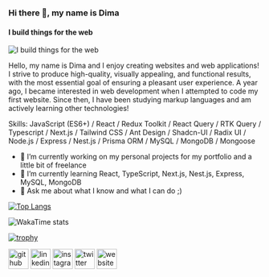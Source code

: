 ### Hi there 👋, my name is Dima
#### I build things for the web
![I build things for the web](https://i.ibb.co/Bs45QXH/photo-2023-05-08-16-22-40.jpg)

Hello, my name is Dima and I enjoy creating websites and web applications! I strive to produce high-quality, visually appealing, and functional results, with the most essential goal of ensuring a pleasant user experience. A year ago, I became interested in web development when I attempted to code my first website. Since then, I have been studying markup languages and am actively learning other technologies!

Skills: JavaScript (ES6+) / React / Redux Toolkit / React Query / RTK Query / Typescript / Next.js / Tailwind CSS / Ant Design / Shadcn-UI / Radix UI / Node.js / Express / Nest.js / Prisma ORM / MySQL / MongoDB / Mongoose

- 🔭 I’m currently working on my personal projects for my portfolio and a little bit of freelance
- 🌱 I’m currently learning React, TypeScript, Next.js, Nest.js, Express, MySQL, MongoDB
- 💬 Ask me about what I know and what I can do ;)



[![Top Langs](https://github-readme-stats.vercel.app/api/top-langs/?username=denvudd&theme=transparent)](https://github.com/anuraghazra/github-readme-stats)

![WakaTime stats](https://github-readme-stats.vercel.app/api/wakatime?username=@denvud)  


[![trophy](https://github-profile-trophy.vercel.app/?username=denvudd&theme=onedark)](https://github.com/ryo-ma/github-profile-trophy)



[<img src='https://cdn.jsdelivr.net/npm/simple-icons@3.0.1/icons/github.svg' alt='github' height='40'>](https://github.com/denvudd)  [<img src='https://cdn.jsdelivr.net/npm/simple-icons@3.0.1/icons/linkedin.svg' alt='linkedin' height='40'>](https://www.linkedin.com/in/https://www.linkedin.com/in/yurindmytro//)  [<img src='https://cdn.jsdelivr.net/npm/simple-icons@3.0.1/icons/instagram.svg' alt='instagram' height='40'>](https://www.instagram.com/https://www.instagram.com/denvudd/?hl=uk/)  [<img src='https://cdn.jsdelivr.net/npm/simple-icons@3.0.1/icons/twitter.svg' alt='twitter' height='40'>](https://twitter.com/https://twitter.com/denvud91)  [<img src='https://cdn.jsdelivr.net/npm/simple-icons@3.0.1/icons/icloud.svg' alt='website' height='40'>](https://dmytro-yurin-portfolio.vercel.app/)  

